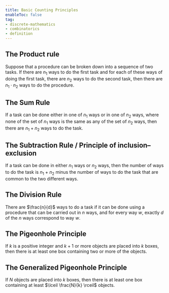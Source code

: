 ```yaml
---
title: Basic Counting Principles
enableToc: false
tag: 
- discrete-mathematics
- combinatorics
- definition
---
```


## The Product rule

Suppose that a procedure can be broken down into a sequence of two tasks. If there are $n_1$ ways to do the first task and for each of these ways of doing the first task, there are $n_2$ ways to do the second task, then there are $n_1 \cdot n_2$ ways to do the procedure.

## The Sum Rule

If a task can be done either in one of $n_1$ ways or in one of $n_2$ ways, where none of the set of $n_1$ ways is the same as any of the set of $n_2$ ways, then there are $n_1+n_2$ ways to do the task.

## The Subtraction Rule / Principle of inclusion–exclusion

If a task can be done in either $n_1$ ways or $n_2$ ways, then the number of ways to do the task is $n_1$ + $n_2$ minus the number of ways to do the task that are common to the two different ways.

## The Division Rule

There are $\frac{n}{d}$ ways to do a task if it can be done using a procedure that can be carried out in $n$ ways, and for every way $w$, exactly $d$ of the $n$ ways correspond to way $w$.

## The Pigeonhole Principle

If $k$ is a positive integer and $k + 1$ or more objects are placed into $k$ boxes, then there is at least one box containing two or more of the objects.


## The Generalized Pigeonhole Principle

If $N$ objects are placed into $k$ boxes, then there is at least one box containing at least $\lceil 
\frac{N}{k} \rceil$ objects.
